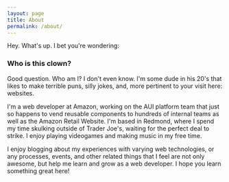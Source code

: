 ```yaml
---
layout: page
title: About
permalink: /about/
---
```


Hey. What's up. I bet you're wondering:

### Who is this clown?
Good question. Who am I? I don't even know. I'm some dude in his 20's that likes to make terrible puns, silly jokes, and, more pertinent to your visit here: websites.

I'm a web developer at Amazon, working on the AUI platform team that just so happens to vend reusable components to hundreds of internal teams as well as the Amazon Retail Website. I'm based in Redmond, where I spend my time skulking outside of Trader Joe's, waiting for the perfect deal to strike. I enjoy playing videogames and making music in my free time.

I enjoy blogging about my experiences with varying web technologies, or any processes, events, and other related things that I feel are not only awesome, but help me learn and grow as a web developer. I hope you learn something great here!


